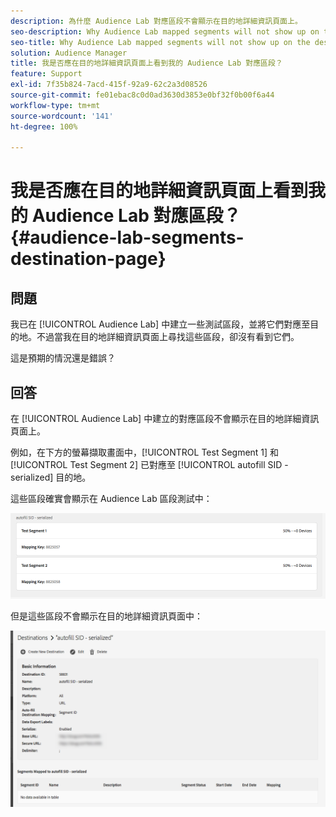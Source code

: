 ```yaml
---
description: 為什麼 Audience Lab 對應區段不會顯示在目的地詳細資訊頁面上。
seo-description: Why Audience Lab mapped segments will not show up on the destination details page.
seo-title: Why Audience Lab mapped segments will not show up on the destination details page.
solution: Audience Manager
title: 我是否應在目的地詳細資訊頁面上看到我的 Audience Lab 對應區段？
feature: Support
exl-id: 7f35b824-7acd-415f-92a9-62c2a3d08526
source-git-commit: fe01ebac8c0d0ad3630d3853e0bf32f0b00f6a44
workflow-type: tm+mt
source-wordcount: '141'
ht-degree: 100%

---
```


# 我是否應在目的地詳細資訊頁面上看到我的 Audience Lab 對應區段？ {#audience-lab-segments-destination-page}

## 問題

我已在 [!UICONTROL Audience Lab] 中建立一些測試區段，並將它們對應至目的地。不過當我在目的地詳細資訊頁面上尋找這些區段，卻沒有看到它們。

這是預期的情況還是錯誤？

## 回答

在 [!UICONTROL Audience Lab] 中建立的對應區段不會顯示在目的地詳細資訊頁面上。

例如，在下方的螢幕擷取畫面中，[!UICONTROL Test Segment 1] 和 [!UICONTROL Test Segment 2] 已對應至 [!UICONTROL autofill SID - serialized] 目的地。

這些區段確實會顯示在 Audience Lab 區段測試中：

![Audience Lab 區段檢視的影像](assets/should_i_see_my_aamlab01.png)

但是這些區段不會顯示在目的地詳細資訊頁面中：

![目的地詳細資訊頁面的影像](assets/should_i_see_my_aamlab02.png)
